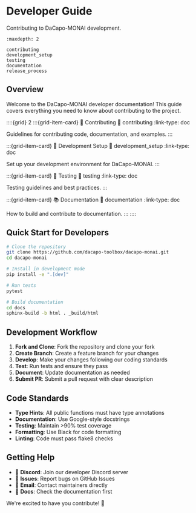 # Developer Guide

Contributing to DaCapo-MONAI development.

```{toctree}
:maxdepth: 2

contributing
development_setup
testing
documentation
release_process
```

## Overview

Welcome to the DaCapo-MONAI developer documentation! This guide covers everything you need to know about contributing to the project.

::::{grid} 2
:::{grid-item-card} 🤝 Contributing
:link: contributing
:link-type: doc

Guidelines for contributing code, documentation, and examples.
:::

:::{grid-item-card} 🔧 Development Setup
:link: development_setup
:link-type: doc

Set up your development environment for DaCapo-MONAI.
:::

:::{grid-item-card} 🧪 Testing
:link: testing
:link-type: doc

Testing guidelines and best practices.
:::

:::{grid-item-card} 📚 Documentation
:link: documentation
:link-type: doc

How to build and contribute to documentation.
:::
::::

## Quick Start for Developers

```bash
# Clone the repository
git clone https://github.com/dacapo-toolbox/dacapo-monai.git
cd dacapo-monai

# Install in development mode
pip install -e ".[dev]"

# Run tests
pytest

# Build documentation
cd docs
sphinx-build -b html . _build/html
```

## Development Workflow

1. **Fork and Clone**: Fork the repository and clone your fork
2. **Create Branch**: Create a feature branch for your changes
3. **Develop**: Make your changes following our coding standards
4. **Test**: Run tests and ensure they pass
5. **Document**: Update documentation as needed
6. **Submit PR**: Submit a pull request with clear description

## Code Standards

- **Type Hints**: All public functions must have type annotations
- **Documentation**: Use Google-style docstrings
- **Testing**: Maintain >90% test coverage
- **Formatting**: Use Black for code formatting
- **Linting**: Code must pass flake8 checks

## Getting Help

- 💬 **Discord**: Join our developer Discord server
- 🐛 **Issues**: Report bugs on GitHub Issues
- 📧 **Email**: Contact maintainers directly
- 📖 **Docs**: Check the documentation first

We're excited to have you contribute! 🚀